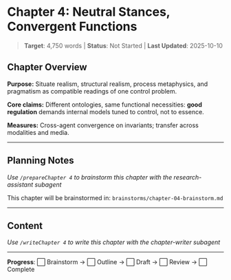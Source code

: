 # Chapter 4: Neutral Stances, Convergent Functions

> **Target**: 4,750 words | **Status**: Not Started | **Last Updated**: 2025-10-10

## Chapter Overview

**Purpose:** Situate realism, structural realism, process metaphysics, and pragmatism as compatible readings of one control problem.

**Core claims:** Different ontologies, same functional necessities: **good regulation** demands internal models tuned to control, not to essence.

**Measures:** Cross-agent convergence on invariants; transfer across modalities and media.

---

## Planning Notes

*Use `/prepareChapter 4` to brainstorm this chapter with the research-assistant subagent*

This chapter will be brainstormed in: `brainstorms/chapter-04-brainstorm.md`

---

## Content

*Use `/writeChapter 4` to write this chapter with the chapter-writer subagent*

---

**Progress**: ⬜ Brainstorm → ⬜ Outline → ⬜ Draft → ⬜ Review → ⬜ Complete

<script src="https://hypothes.is/embed.js" async></script>
